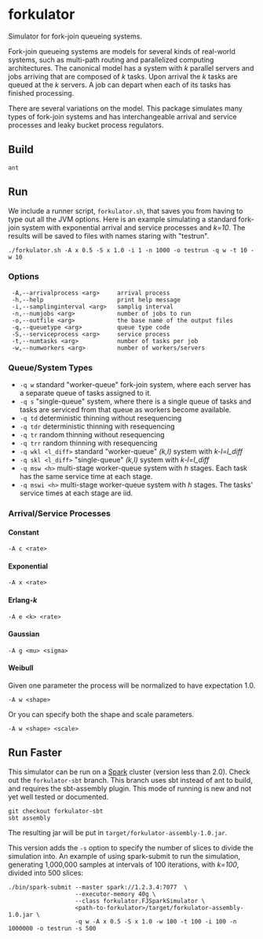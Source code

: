 # forkulator

Simulator for fork-join queueing systems.

Fork-join queueing systems are models for several kinds of real-world systems, such as multi-path routing and parallelized computing architectures.  The canonical model has a system with _k_ parallel servers and jobs arriving that are composed of _k_ tasks.  Upon arrival the _k_ tasks are queued at the _k_ servers.  A job can depart when each of its tasks has finished processing.

There are several variations on the model.  This package simulates many types of fork-join systems and has interchangeable arrival and service processes and leaky bucket process regulators.

## Build

  `ant`
  
## Run

We include a runner script, `forkulator.sh`, that saves you from having to type out all the JVM options.  Here is an example simulating a standard fork-join system with exponential arrival and service processes and _k=10_.  The results will be saved to files with names staring with "testrun".

  `./forkulator.sh -A x 0.5 -S x 1.0 -i 1 -n 1000 -o testrun -q w -t 10 -w 10`

### Options
```
 -A,--arrivalprocess <arg>     arrival process
 -h,--help                     print help message
 -i,--samplinginterval <arg>   samplig interval
 -n,--numjobs <arg>            number of jobs to run
 -o,--outfile <arg>            the base name of the output files
 -q,--queuetype <arg>          queue type code
 -S,--serviceprocess <arg>     service process
 -t,--numtasks <arg>           number of tasks per job
 -w,--numworkers <arg>         number of workers/servers
```

### Queue/System Types

* `-q w` standard "worker-queue" fork-join system, where each server has a separate queue of tasks assigned to it.
* `-q s` "single-queue" system, where there is a single queue of tasks and tasks are serviced from that queue as workers become available.
* `-q td` deterministic thinning without resequencing
* `-q tdr` deterministic thinning with resequencing
* `-q tr` random thinning without resequencing
* `-q trr` random thinning with resequencing
* `-q wkl <l_diff>` standard "worker-queue" _(k,l)_ system with *k-l=l_diff*
* `-q skl <l_diff>` "single-queue" _(k,l)_ system with *k-l=l_diff*
* `-q msw <h>` multi-stage worker-queue system with _h_ stages.  Each task has the same service time at each stage.
* `-q mswi <h>` multi-stage worker-queue system with _h_ stages.  The tasks' service times at each stage are iid.


### Arrival/Service Processes

#### Constant

```
-A c <rate>
```

#### Exponential

```
-A x <rate>
```

#### Erlang-_k_

```
-A e <k> <rate>
```

#### Gaussian

```
-A g <mu> <sigma>
```

#### Weibull

Given one parameter the process will be normalized to have expectation 1.0.
```
-A w <shape>
```

Or you can specify both the shape and scale parameters.
```
-A w <shape> <scale>
```


## Run Faster

This simulator can be run on a [Spark](http://spark.apache.org/) cluster (version less than 2.0).  Check out the `forkulator-sbt` branch.  This branch uses sbt instead of ant to build, and requires the sbt-assembly plugin.  This mode of running is new and not yet well tested or documented.

```
git checkout forkulator-sbt
sbt assembly
```

The resulting jar will be put in `target/forkulator-assembly-1.0.jar`.

This version adds the `-s` option to specify the number of slices to divide the simulation into.  An example of using spark-submit to run the simulation, generating 1,000,000 samples at intervals of 100 iterations, with _k=100_, divided into 500 slices:
```
./bin/spark-submit --master spark://1.2.3.4:7077  \
                   --executor-memory 40g \
                   --class forkulator.FJSparkSimulator \
                   <path-to-forkulator>/target/forkulator-assembly-1.0.jar \
                   -q w -A x 0.5 -S x 1.0 -w 100 -t 100 -i 100 -n 1000000 -o testrun -s 500
```

